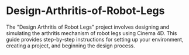# Design-Arthritis-of-Robot-Legs
The "Design Arthritis of Robot Legs" project involves designing and simulating the arthritis mechanism of robot legs using Cinema 4D. This guide provides step-by-step instructions for setting up your environment, creating a project, and beginning the design process.
